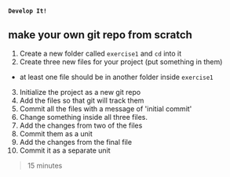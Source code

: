 #### `Develop It!`
##  make your own git repo from scratch

1. Create a new folder called `exercise1` and `cd` into it
2. Create three new files for your project (put something in them)
  - at least one file should be in another folder inside `exercise1`
3. Initialize the project as a new git repo
4. Add the files so that git will track them
5. Commit all the files with a message of 'initial commit'
6. Change something inside all three files.
7. Add the changes from two of the files
8. Commit them as a unit
9. Add the changes from the final file
10. Commit it as a separate unit

>15 minutes
